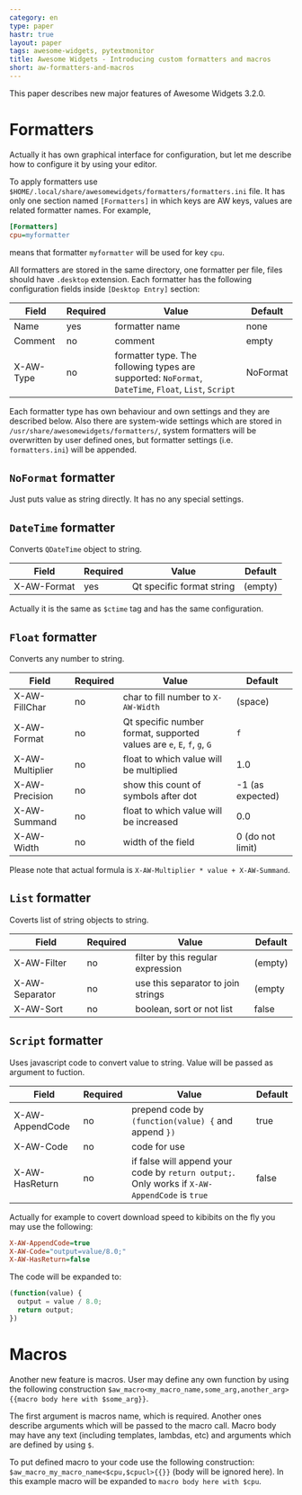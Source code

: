 ```yaml
---
category: en
type: paper
hastr: true
layout: paper
tags: awesome-widgets, pytextmonitor
title: Awesome Widgets - Introducing custom formatters and macros
short: aw-formatters-and-macros
---
```

This paper describes new major features of Awesome Widgets 3.2.0.

<!--more-->

# <a href="#formatters" class="anchor" id="formatters"><span class="octicon octicon-link"></span></a>Formatters

Actually it has own graphical interface for configuration, but let me describe
how to configure it by using your editor.

To apply formatters use `$HOME/.local/share/awesomewidgets/formatters/formatters.ini`
file. It has only one section named `[Formatters]` in which keys are AW keys,
values are related formatter names. For example,

```ini
[Formatters]
cpu=myformatter
```

means that formatter `myformatter` will be used for key `cpu`.

All formatters are stored in the same directory, one formatter per file, files
should have `.desktop` extension. Each formatter has the following configuration
fields inside `[Desktop Entry]` section:

| Field              | Required | Value                            | Default    |
| -------------------|----------|----------------------------------|------------|
| Name               | yes      | formatter name                   | none       |
| Comment            | no       | comment                          | empty      |
| X-AW-Type          | no       | formatter type. The following types are supported: `NoFormat`, `DateTime`, `Float`, `List`, `Script` | NoFormat   |

Each formatter type has own behaviour and own settings and they are described
below. Also there are system-wide settings which are stored in `/usr/share/awesomewidgets/formatters/`, system formatters will be overwritten by
user defined ones, but formatter settings (i.e. `formatters.ini`) will be appended.

## <a href="#formatter-noformat" class="anchor" id="formatter-noformat"><span class="octicon octicon-link"></span></a>`NoFormat` formatter

Just puts value as string directly. It has no any special settings.

## <a href="#formatter-datetime" class="anchor" id="formatter-datetime"><span class="octicon octicon-link"></span></a>`DateTime` formatter

Converts `QDateTime` object to string.

| Field              | Required | Value                            | Default    |
| -------------------|----------|----------------------------------|------------|
| X-AW-Format        | yes      | Qt specific format string        | (empty)    |

Actually it is the same as `$ctime` tag and has the same configuration.

## <a href="#formatter-float" class="anchor" id="formatter-float"><span class="octicon octicon-link"></span></a>`Float` formatter

Converts any number to string.

| Field              | Required | Value                            | Default    |
| -------------------|----------|----------------------------------|------------|
| X-AW-FillChar      | no       | char to fill number to `X-AW-Width` | (space) |
| X-AW-Format        | no       | Qt specific number format, supported values are `e`, `E`, `f`, `g`, `G` | `f` |
| X-AW-Multiplier    | no       | float to which value will be multiplied | 1.0 |
| X-AW-Precision     | no       | show this count of symbols after dot | -1 (as expected) |
| X-AW-Summand       | no       | float to which value will be increased  | 0.0 |
| X-AW-Width         | no       | width of the field               | 0 (do not limit) |

Please note that actual formula is `X-AW-Multiplier * value + X-AW-Summand`.

## <a href="#formatter-list" class="anchor" id="formatter-list"><span class="octicon octicon-link"></span></a>`List` formatter

Coverts list of string objects to string.

| Field              | Required | Value                            | Default    |
| -------------------|----------|----------------------------------|------------|
| X-AW-Filter        | no       | filter by this regular expression | (empty)   |
| X-AW-Separator     | no       | use this separator to join strings | (empty   |
| X-AW-Sort          | no       | boolean, sort or not list        | false      |

## <a href="#formatter-script" class="anchor" id="formatter-script"><span class="octicon octicon-link"></span></a>`Script` formatter

Uses javascript code to convert value to string. Value will be passed as argument
to fuction.

| Field              | Required | Value                            | Default    |
| -------------------|----------|----------------------------------|------------|
| X-AW-AppendCode    | no       | prepend code by `(function(value) {` and append `})` | true |
| X-AW-Code          | no       | code for use                     |            |
| X-AW-HasReturn     | no       | if false will append your code by `return output;`. Only works if `X-AW-AppendCode` is `true` | false |

Actually for example to covert download speed to kibibits on the fly you may use
the following:

```ini
X-AW-AppendCode=true
X-AW-Code="output=value/8.0;"
X-AW-HasReturn=false
```

The code will be expanded to:

```javascript
(function(value) {
  output = value / 8.0;
  return output;
})
```

# <a href="#macros" class="anchor" id="macros"><span class="octicon octicon-link"></span></a>Macros

Another new feature is macros. User may define any own function by using the following
construction `$aw_macro<my_macro_name,some_arg,another_arg>{{macro body here with $some_arg}}`.

The first argument is macros name, which is required. Another ones describe arguments
which will be passed to the macro call. Macro body may have any text (including templates,
lambdas, etc) and arguments which are defined by using `$`.

To put defined macro to your code use the following construction:
`$aw_macro_my_macro_name<$cpu,$cpucl>{{}}` (body will be ignored here). In this
example macro will be expanded to `macro body here with $cpu`.
